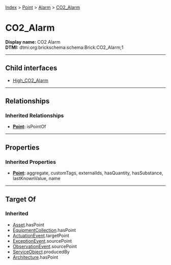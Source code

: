 [Index](../../../index.md) > [Point](../../Point.md) > [Alarm](../Alarm.md) > [CO2_Alarm](#)
# CO2_Alarm

**Display name:** CO2 Alarm<br />
**DTMI:** dtmi:org:brickschema:schema:Brick:CO2_Alarm;1

---

## Child interfaces
* [High_CO2_Alarm](High_CO2_Alarm.md)

---

## Relationships

### Inherited Relationships
* **[Point](../../Point.md):** isPointOf

---

## Properties

### Inherited Properties
* **[Point](../../Point.md):** aggregate, customTags, externalIds, hasQuantity, hasSubstance, lastKnownValue, name

---

## Target Of
### Inherited
* [Asset](../../../Asset/Asset.md).hasPoint
* [EquipmentCollection](../../../Collection/EquipmentCollection.md).hasPoint
* [ActuationEvent](../../../Event/PointEvent/ActuationEvent.md).targetPoint
* [ExceptionEvent](../../../Event/PointEvent/ExceptionEvent.md).sourcePoint
* [ObservationEvent](../../../Event/PointEvent/ObservationEvent.md).sourcePoint
* [ServiceObject](../../../Information/ServiceObject/ServiceObject.md).producedBy
* [Architecture](../../../Space/Architecture/Architecture.md).hasPoint
